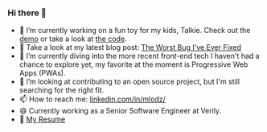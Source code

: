 ### Hi there 👋

- 🔭 I’m currently working on a fun toy for my kids, Talkie. Check out the [demo](https://talkie.mlodzianoski.com/) or take a look at [the code](https://github.com/mlodz/talkie).
- 📒 Take a look at my latest blog post: [The Worst Bug I've Ever Fixed](https://steven.mlodzianoski.com/post/735257003872616448/the-worst-bug-ive-ever-fixed)
- 🌱 I’m currently diving into the more recent front-end tech I haven't had a chance to explore yet, my favorite at the moment is Progressive Web Apps (PWAs).
- 👯 I’m looking at contributing to an open source project, but I'm still searching for the right fit.
- 📫 How to reach me: [linkedin.com/in/mlodz/](https://www.linkedin.com/in/mlodz/)
- 😄 Currently working as a Senior Software Engineer at Verily.
- 📄  [My Resume](https://drive.google.com/file/d/1RlCUM4vTlZcIMgKA6LyWyN55kxspYTXH/view?usp=sharing)

<!--
**mlodz/mlodz** is a ✨ _special_ ✨ repository because its `README.md` (this file) appears on your GitHub profile.

Here are some ideas to get you started:

- 🔭 I’m currently working on ...
- 🌱 I’m currently learning ...
- 👯 I’m looking to collaborate on ...
- 🤔 I’m looking for help with ...
- 💬 Ask me about ...
- 📫 How to reach me: ...
- 😄 Pronouns: ...
- ⚡ Fun fact: ...
-->
